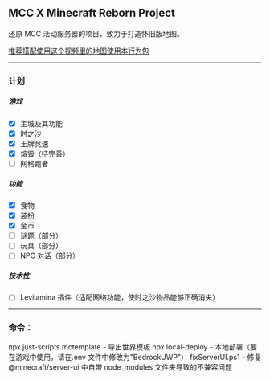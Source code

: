 ## MCC X Minecraft Reborn Project

还原 MCC 活动服务器的项目，致力于打造怀旧版地图。

[推荐搭配使用这个视频里的地图使用本行为包](https://www.bilibili.com/video/BV1r7iwedEZe/)

---

### 计划

##### 游戏

- [x] 主城及其功能
- [x] 时之沙
- [x] 王牌竞速
- [x] 熔毁（待完善）
- [ ] 网格跑者

##### 功能

- [x] 食物
- [x] 装扮
- [x] 金币
- [ ] 谜题（部分）
- [ ] 玩具（部分）
- [ ] NPC 对话（部分）

##### 技术性

- [ ] Levilamina 插件（适配网络功能，使时之沙物品能够正确消失）

---

### 命令：

npx just-scripts mctemplate - 导出世界模板
npx local-deploy - 本地部署（要在游戏中使用，请在.env 文件中修改为"BedrockUWP"）
fixServerUI.ps1 - 修复@minecraft/server-ui 中自带 node_modules 文件夹导致的不兼容问题
